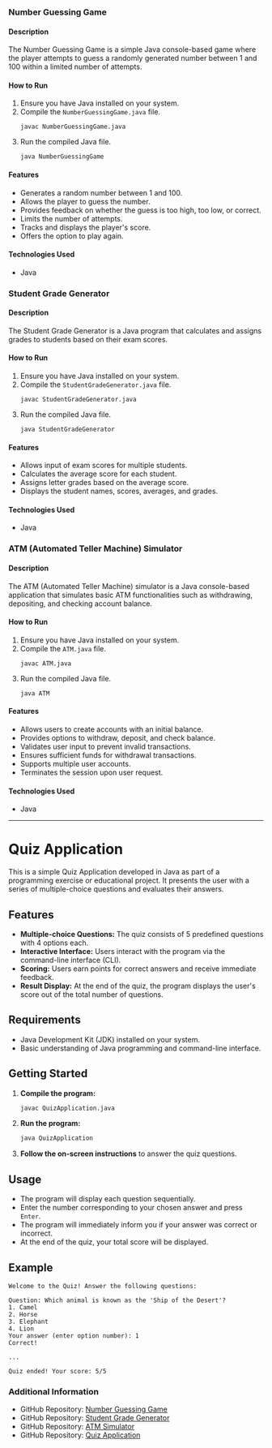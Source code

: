 

### Number Guessing Game

#### Description
The Number Guessing Game is a simple Java console-based game where the player attempts to guess a randomly generated number between 1 and 100 within a limited number of attempts.

#### How to Run
1. Ensure you have Java installed on your system.
2. Compile the `NumberGuessingGame.java` file.
   ```
   javac NumberGuessingGame.java
   ```
3. Run the compiled Java file.
   ```
   java NumberGuessingGame
   ```

#### Features
- Generates a random number between 1 and 100.
- Allows the player to guess the number.
- Provides feedback on whether the guess is too high, too low, or correct.
- Limits the number of attempts.
- Tracks and displays the player's score.
- Offers the option to play again.

#### Technologies Used
- Java

### Student Grade Generator

#### Description
The Student Grade Generator is a Java program that calculates and assigns grades to students based on their exam scores.

#### How to Run
1. Ensure you have Java installed on your system.
2. Compile the `StudentGradeGenerator.java` file.
   ```
   javac StudentGradeGenerator.java
   ```
3. Run the compiled Java file.
   ```
   java StudentGradeGenerator
   ```

#### Features
- Allows input of exam scores for multiple students.
- Calculates the average score for each student.
- Assigns letter grades based on the average score.
- Displays the student names, scores, averages, and grades.

#### Technologies Used
- Java

### ATM (Automated Teller Machine) Simulator

#### Description
The ATM (Automated Teller Machine) simulator is a Java console-based application that simulates basic ATM functionalities such as withdrawing, depositing, and checking account balance.

#### How to Run
1. Ensure you have Java installed on your system.
2. Compile the `ATM.java` file.
   ```
   javac ATM.java
   ```
3. Run the compiled Java file.
   ```
   java ATM
   ```

#### Features
- Allows users to create accounts with an initial balance.
- Provides options to withdraw, deposit, and check balance.
- Validates user input to prevent invalid transactions.
- Ensures sufficient funds for withdrawal transactions.
- Supports multiple user accounts.
- Terminates the session upon user request.

#### Technologies Used
- Java


---

# Quiz Application

This is a simple Quiz Application developed in Java as part of a programming exercise or educational project. It presents the user with a series of multiple-choice questions and evaluates their answers.

## Features

- **Multiple-choice Questions:** The quiz consists of 5 predefined questions with 4 options each.
- **Interactive Interface:** Users interact with the program via the command-line interface (CLI).
- **Scoring:** Users earn points for correct answers and receive immediate feedback.
- **Result Display:** At the end of the quiz, the program displays the user's score out of the total number of questions.

## Requirements

- Java Development Kit (JDK) installed on your system.
- Basic understanding of Java programming and command-line interface.

## Getting Started


1. **Compile the program:**
   ```bash
   javac QuizApplication.java
   ```

2. **Run the program:**
   ```bash
   java QuizApplication
   ```

3. **Follow the on-screen instructions** to answer the quiz questions.

## Usage

- The program will display each question sequentially.
- Enter the number corresponding to your chosen answer and press `Enter`.
- The program will immediately inform you if your answer was correct or incorrect.
- At the end of the quiz, your total score will be displayed.

## Example

```
Welcome to the Quiz! Answer the following questions:

Question: Which animal is known as the 'Ship of the Desert'?
1. Camel
2. Horse
3. Elephant
4. Lion
Your answer (enter option number): 1
Correct!

...

Quiz ended! Your score: 5/5
```



### Additional Information
- GitHub Repository: [Number Guessing Game](https://github.com/jayant77778/CODSOFT/tree/main/number%20guessing%20game)
- GitHub Repository: [Student Grade Generator](https://github.com/jayant77778/CODSOFT/tree/main/studentgrade%20genrator)
- GitHub Repository: [ATM Simulator](https://github.com/jayant77778/CODSOFT/tree/main/atmgenerator)
- GitHub Repository: [Quiz Application](https://github.com/jayant77778/CODSOFT/tree/main/quiz%20application)
